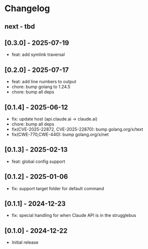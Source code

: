# Changelog

## next - tbd

## [0.3.0] - 2025-07-19

- feat: add symlink traversal

## [0.2.0] - 2025-07-17

- feat: add line numbers to output
- chore: bump golang to 1.24.5
- chore: bump all deps

## [0.1.4] - 2025-06-12

- fix: update host (api.claude.ai -> claude.ai)
- chore: bump all deps
- fix(CVE-2025-22872, CVE-2025-22870): bump golang.org/x/text
- fix(CWE-770,CWE-440): bump golang.org/x/net

## [0.1.3] - 2025-02-13

- feat: global config support

## [0.1.2] - 2025-01-06

- fix: support target folder for default command

## [0.1.1] - 2024-12-23

- fix: special handling for when Claude API is in the strugglebus

## [0.1.0] - 2024-12-22

- Initial release
